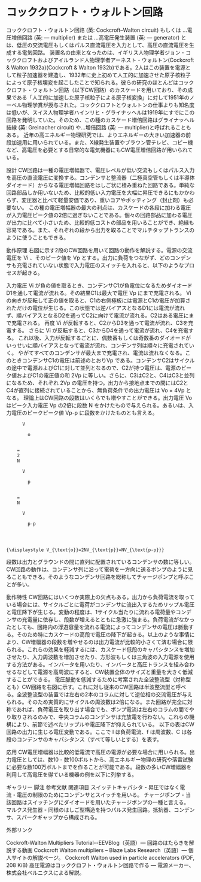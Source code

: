 # コッククロフト・ウォルトン回路

コッククロフト・ウォルトン回路 (英: Cockcroft–Walton circuit) もしくは …電圧増倍回路 (英: — multiplier) または …高電圧発生装置 (英: — generator) とは、低圧の交流電圧もしくはパルス直流電圧を入力として、高圧の直流電圧を生成する電気回路。
装置名の由来となったのは、イギリス人物理学者ジョン・コッククロフトおよびアイルランド人物理学者アーネスト・ウォルトン(Cockcroft & Walton 1932a)(Cockcroft & Walton 1932b)である。2人はこの装置を電源として粒子加速器を建造し、1932年に史上初めて人工的に加速させた原子核粒子によって原子核壊変を起こしたことで知られる。彼らの研究のほとんどはコッククロフト・ウォルトン回路（以下CW回路）のカスケードを用いており、その成果である「人工的に加速した原子核粒子による原子核変換」に対して1951年のノーベル物理学賞が授与された。コッククロフトとウォルトンの仕事よりも知名度は低いが、スイス人物理学者ハインリヒ・グライナッヘルは1919年にすでにこの回路を発明していた。そのため、この種のカスケード増倍回路はグライナッヘル結線 (英: Greinacher circuit) や…増倍回路 (英: — multiplier)と呼ばれることもある。
近年の高エネルギー物理研究では、よりエネルギーの大きい加速器の前段加速用に用いられている。また、X線発生装置やブラウン管テレビ、コピー機など、高電圧を必要とする日常的な電気機器にもCW電圧増倍回路が用いられている。

設計
CW回路は一種の電圧増幅器で、電圧レベルが低い交流もしくはパルス入力を高圧の直流電圧に変換する。コンデンサと整流器（二極真空管もしくは半導体ダイオード）からなる電圧増幅回路をはしご状に積み重ねた回路である。単純な回路部品しか用いないため、比較的低い入力電圧を大幅に昇圧できるにもかかわらず、変圧器と比べて軽量安価であり、重いコアやポッティング（封止剤）も必要ない。
この種の電圧増幅器の最大の利点は、カスケードの各段に加わる電圧が入力電圧ピーク値の2倍に過ぎないことである。個々の回路部品に加わる電圧が出力に比べて小さいため、比較的低コストの部品を用いることができ、絶縁も容易である。また、それぞれの段から出力を取ることでマルチタップトランスのように使うこともできる。

動作原理
右図に示す2段のCW回路を用いて回路の動作を解説する。電源の交流電圧を Vi 、そのピーク値を Vp とする。出力に負荷をつながず、どのコンデンサも充電されていない状態で入力電圧のスイッチを入れると、以下のようなプロセスが起きる。

入力電圧 Vi が負の値を取るとき、コンデンサC1が負電位になるためダイオードD1を通して電流が流れる。その結果C1は最大で電圧 Vp にまで充電される。
Vi の向きが反転して正の値を取ると、C1の右側極板には電源とC1の電圧が加算されただけの電位が生じる。この状態では逆バイアスとなるD1には電流が流れず、順バイアスとなるD2を通ってC2に向けて電流が流れる。C2はある電圧にまで充電される。
再度 Vi が反転すると、C2からD3を通って電流が流れ、C3を充電する。
さらに Vi が反転すると、C3からD4を通って電流が流れ、C4を充電する。
これ以後、入力が反転するごとに、偶数番もしくは奇数番のダイオードがいっせいに順バイアスとなって電流が流れ、コンデンサ列は順々に充電されていく。
やがてすべてのコンデンサが最大まで充電され、電流は流れなくなる。このときコンデンサC1の電圧は前述のとおりVp である。コンデンサC2はサイクルの途中で電源およびC1に対して並列となるので、C2が持つ電圧は、電源のピーク値およびC1の電圧値の和 2Vp に等しい。さらに、C3はC2と、C4はC3と並列になるため、それぞれ 2Vp の電圧を持つ。出力から接地点までの間にはC2とC4が直列に接続されていることから、無負荷条件での出力電圧は Vo = 4Vp となる。
理論上はCW回路の段数はいくらでも増やすことができる。出力電圧 Vo はピーク入力電圧 Vp の2倍に段数 N をかけたもので与えられる。あるいは、入力電圧のピークピーク値 Vp-p に段数をかけたものとも言える。

  
    
      
        
          V
          
            o
          
        
        =
        2
        N
        
          V
          
            p
          
        
        =
        N
        
          V
          
            p-p
          
        
      
    
    {\displaystyle V_{\text{o}}=2NV_{\text{p}}=NV_{\text{p-p}}}
  

段数は出力とグラウンドの間に直列に配置されているコンデンサの数に等しい。
CW回路の動作は、コンデンサ列に沿って電荷を一方向に送るポンプのように見ることもできる。そのようなコンデンサ回路を総称してチャージポンプと呼ぶことが多い。

動作特性
CW回路にはいくつか実際上の欠点もある。出力から負荷電流を取っている場合には、サイクルごとに電荷がコンデンサに流出入するためリップル電圧と電圧降下が生じる。変動の程度は、1サイクル当たりに流れる電荷量やコンデンサの充電量に依存し、段数が増えるとともに急激に強まる。負荷電流がなかったとしても、回路内の浮遊容量を流れる電流によってコンデンサの電圧は脈動する。そのため特にカスケードの高段で電圧の降下が起きる。以上のような事情により、CW増幅器の段数を増やせるのは出力電流が比較的小さくて済む場合に限られる。これらの効果を軽減するには、カスケード低段のキャパシタンスを増加させたり、入力周波数を増加させたり、方形波もしくは三角波の入力電源を使用する方法がある。インバータを用いたり、インバータと高圧トランスを組み合わせるなどして電源を高周波にすると、CW装置全体のサイズと重量を大きく低減することができる。
電圧脈動を低減するために考案された全波整流型（対称型とも）CW回路を右図に示す。これに対し従来のCW回路は半波整流型と呼べる。全波整流型の装置では左右の2本のコラムに対して逆位相の交流電圧が与えられる。そのため実質的にサイクルの周波数は2倍になる。また回路が完全に対称であれば、負荷電圧を取り出す場合でも、ポンプ電流は左右のコラムの間でやり取りされるのみで、中央コラムのコンデンサは充放電を行わない。これらの機構により、前節で述べたリップルや電圧降下が抑えられている。
以下の表はCW回路の出力に生じる電圧変動である。ここで I は負荷電流、f は周波数、C は各段のコンデンサのキャパシタンス（すべて等しいとする）を表す。

応用
CW電圧増幅器は比較的低電流で高圧の電源が必要な場合に用いられる。出力電圧としては、数10 - 数100ボルトから、高エネルギー物理の研究や落雷試験に必要な数100万ボルトまでを作ることが可能である。段数の多いCW増幅器を利用して高電圧を得ている機器の例を以下に列挙する。

ギャラリー
脚注
参考文献
関連項目
スイッチトキャパシタ - 昇圧ではなく電流・電圧の制限のためにコンデンサとスイッチを用いる。
チャージポンプ - 当該回路はスイッチングにダイオードを用いたチャージポンプの一種と言える。
マルクス発生器 - 同様のはしご型構造を持つパルス発生回路。抵抗器、コンデンサ、スパークギャップから構成される。

外部リンク

Cockroft-Walton Multipliers Tutorial--EEVBlog（英語）― 回路のはたらきを解説する動画
Cockcroft Walton multipliers – Blaze Labs Research（英語）― 個人サイトの解説ページ。
Cockcroft Walton used in particle accelerators (PDF, 208 KiB)
高圧電源はコッククロフト・ウォルトン回路で作る ― 電源メーカー、株式会社ベルニクスによる解説。